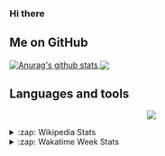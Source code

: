 ### Hi there

## Me on GitHub

<a href="https://github.com/anuraghazra/github-readme-stats">
  <img align="center" src="https://github-readme-stats.vercel.app/api?username=lrusso96&show_icons=true&include_all_commits=true&hide_title=true" alt="Anurag's github stats" />
</a>
<a href="https://github.com/anuraghazra/github-readme-stats">
  <img align="center" src="https://github-readme-stats.vercel.app/api/top-langs/?username=lrusso96&layout=compact&langs_count=6" />
</a>

## Languages and tools

<p align="center">
  <img src="https://lrusso96.vercel.app/api/skills">
</p>

<details>
  <summary>:zap: Wikipedia Stats</summary>
  
  ![Wikipedia](https://lrusso96.vercel.app/api/wikipedia)

</details>

<details>
  <summary>:zap: Wakatime Week Stats</summary>
  
  [![WakaTime](https://github-readme-stats.vercel.app/api/wakatime?username=lrusso96&hide_title=true)](https://wakatime.com/@lrusso96)

</details>
